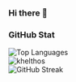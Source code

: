 ### Hi there 👋

<!--
**OxygenAddicted/OxygenAddicted** is a ✨ _special_ ✨ repository because its `README.md` (this file) appears on your GitHub profile.

Here are some ideas to get you started:

- 🔭 I’m currently working on ...
- 🌱 I’m currently learning ...
- 👯 I’m looking to collaborate on ...
- 🤔 I’m looking for help with ...
- 💬 Ask me about ...
- 📫 How to reach me: ...
- 😄 Pronouns: ...
- ⚡ Fun fact: ...
-->

<p>
  <div>
    <h3>GitHub Stat</h3>
    <img src="https://github-readme-stats.vercel.app/api/top-langs/?username=OxygenAddicted&langs_count=10&theme=dracula" alt="Top Languages" /><br/>
    <img src="https://github-readme-stats.vercel.app/api?username=OxygenAddicted&show_icons=true&theme=dracula" alt="khelthos" /><br/>
    <img src="https://github-readme-streak-stats.herokuapp.com?user=OxygenAddicted&theme=dracula&date_format=j%20M%5B%20Y%5D&fire=FF6600&ring=FF6656" alt="GitHub Streak"     />
  </div>
</p>
